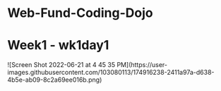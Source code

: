 # Web-Fund-Coding-Dojo


<h1>Week1 - wk1day1</h1>
![Screen Shot 2022-06-21 at 4 45 35 PM](https://user-images.githubusercontent.com/103080113/174916238-2411a97a-d638-4b5e-ab09-8c2a69ee016b.png)
